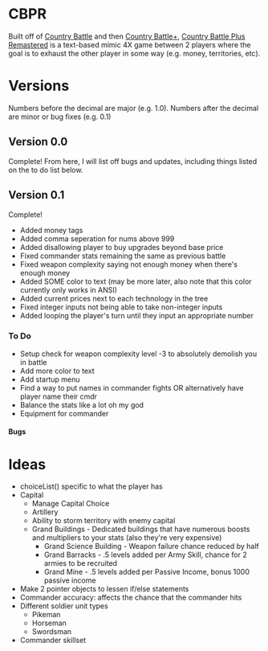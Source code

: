 # CBPR
Built off of [Country Battle](https://github.com/aidenpike/schoolprojects/tree/main/Country%20Battle) and then [Country Battle+](https://github.com/aidenpike/country-battle-plus), [Country Battle Plus Remastered](https://github.com/aidenpike/CBPR) is a text-based mimic 4X game between 2 players where the goal is to exhaust the other player in some way (e.g. money, territories, etc).

# Versions
Numbers before the decimal are major (e.g. 1.0).
Numbers after the decimal are minor or bug fixes (e.g. 0.1)
## Version 0.0
Complete! From here, I will list off bugs and updates, including things listed on the to do list below.
## Version 0.1
Complete!
- Added money tags
- Added comma seperation for nums above 999
- Added disallowing player to buy upgrades beyond base price
- Fixed commander stats remaining the same as previous battle
- Fixed weapon complexity saying not enough money when there's enough money
- Added SOME color to text (may be more later, also note that this color currently only works in ANSI)
- Added current prices next to each technology in the tree
- Fixed integer inputs not being able to take non-integer inputs
- Added looping the player's turn until they input an appropriate number

### To Do
- Setup check for weapon complexity level -3 to absolutely demolish you in battle
- Add more color to text
- Add startup menu
- Find a way to put names in commander fights OR alternatively have player name their cmdr
- Balance the stats like a lot oh my god
- Equipment for commander
#### Bugs

# Ideas
 - choiceList() specific to what the player has
 - Capital
     - Manage Capital Choice
     - Artillery 
     - Ability to storm territory with enemy capital
     - Grand Buildings - Dedicated buildings that have numerous boosts and multipliers to your stats (also they're very expensive)
         - Grand Science Building - Weapon failure chance reduced by half
         - Grand Barracks - .5 levels added per Army Skill, chance for 2 armies to be recruited
         - Grand Mine - .5 levels added per Passive Income, bonus 1000 passive income
 - Make 2 pointer objects to lessen if/else statements
 - Commander accuracy: affects the chance that the commander hits
 - Different soldier unit types
     - Pikeman
     - Horseman
     - Swordsman
 - Commander skillset
